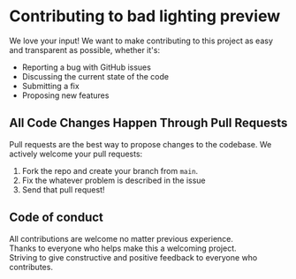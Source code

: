 # Contributing to bad lighting preview 
We love your input! We want to make contributing to this project as easy and transparent as possible, whether it's:

- Reporting a bug with GitHub issues
- Discussing the current state of the code
- Submitting a fix
- Proposing new features



## All Code Changes Happen Through Pull Requests
Pull requests are the best way to propose changes to the codebase. We actively welcome your pull requests:

1. Fork the repo and create your branch from `main`.
2. Fix the whatever problem is described in the issue 
3. Send that pull request!

## Code of conduct  
All contributions are welcome no matter previous experience.  
Thanks to everyone who helps make this a welcoming project.  
Striving to give constructive and positive feedback to everyone who contributes.